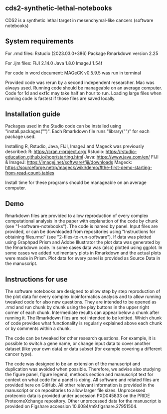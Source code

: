 ## cds2-synthetic-lethal-notebooks

CDS2 is a synthetic lethal target in mesenchymal-like cancers (software notebooks)

## System requirements

For .rmd files:
Rstudio (2023.03.0+386)
Package Rmarkdown version 2.25

For .ijm files:
FIJI 2.14.0
Java 1.8.0
ImageJ 1.54f

For code in word document:
MAGeCK v0.5.9.5 was run in terminal

Provided code was rerun by a second independent researcher. Mac was always used. Running code should be manageable on an average computer. Code for 1d and ext1c may take half an hour to run. Loading large files when running code is fastest if those files are saved locally.

## Installation guide

Packages used in the Studio code can be installed using "install.packages("<INSERT PACKAGE NAME>")". Each Rmarkdown file runs "library("<INSERT PACKAGE NAME>")" for each package used.

Installing R, Rstudio, Java, FIJI, ImageJ and Mageck was previously described:
R:
https://cran.r-project.org/
Rstudio:
https://rstudio-education.github.io/hopr/starting.html
Java:
https://www.java.com/en/
FIJI & ImageJ:
https://imagej.net/software/fiji/downloads
Mageck:
https://sourceforge.net/p/mageck/wiki/demo/#the-first-demo-starting-from-read-count-tables

Install time for these programs should be manageable on an average computer.

## Demo

Rmarkdown files are provided to allow reproduction of every complex computational analysis in the paper with explanation of the code by chunk (see "1-software-notebooks"). The code is named by panel. Input files are provided, or can be downloaded from repositories using "Instructions for obtaining files.rmd" (see "2-files-to-run-software"). If data was plotted using Graphpad Prism and Adobe Illustrator the plot data was generated by the Rmarkdown code. In some cases data was (also) plotted using ggplot. In some cases we added rudimentary plots in Rmarkdown and the actual plots were made in Prism. Plot data for every panel is provided as Source Data in the manuscript.

## Instructions for use

The software notebooks are designed to allow step by step reproduction of the plot data for every complex bioinformatics analysis and to allow running tweaked code for also new questions. They are intended to be opened as .rmd and run chunk by chunk using the play buttons in the upper right corner of each chunk. Intermediate results can appear below a chunk after running it. The Rmarkdown files are not intended to be knitted. Which chunk of code provides what functionality is regularly explained above each chunk or by comments within a chunk.

The code can be tweaked for other research questions. For example, it is possible to switch a gene name, or change input data to cover another dataset (like your own data) or data subset (for example covering a different cancer type). 

The code was designed to be an extension of the manuscript and duplication was avoided when possible. Therefore, we advise also studying the figure panel, figure legend, methods section and manuscript text for context on what code for a panel is doing. All software and related files are provided here on GitHub. All other relevant information is provided in the manuscript or on repositories to allow larger file sizes. Unprocessed proteomic data is provided under accession PXD045833 on the PRIDE ProteomeXchange repository. Other unprocessed data for the manuscript is provided on Figshare accession 10.6084/m9.figshare.27951504.
